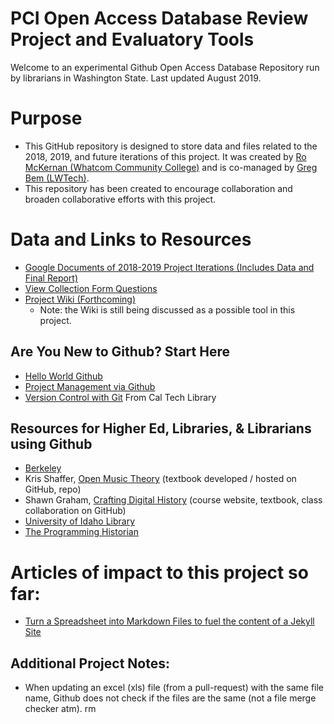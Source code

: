 # PCI Open Access Database Review Project and Evaluatory Tools
Welcome to an experimental Github Open Access Database Repository run by librarians in Washington State. Last updated August 2019.

# Purpose
* This GitHub repository is designed to store data and files related to the 2018, 2019, and future iterations of this project. It was created by [Ro McKernan (Whatcom Community College)](mailto:rmckernan@whatcom.edu) and is co-managed by [Greg Bem (LWTech)](mailto:greg.bem@lwtech.edu).
* This repository has been created to encourage collaboration and broaden collaborative efforts with this project.

# Data and Links to Resources
* [Google Documents of 2018-2019 Project Iterations (Includes Data and Final Report)](https://drive.google.com/drive/folders/1_D6pBSDn_ZR3qfm4Q6QtfLIHRftEtsCt?usp=sharing)
* [View Collection Form Questions](https://docs.google.com/forms/d/e/1FAIpQLSfpyFi9QKnO3lWvUpagKITSVO_8-FRYSappCR7GygicCQOChA/viewform)
* [Project Wiki (Forthcoming)](https://github.com/WCC-Library/oadb/wiki)
  * Note: the Wiki is still being discussed as a possible tool in this project.

## Are You New to Github? Start Here
* [Hello World Github](https://guides.github.com/activities/hello-world/)
* [Project Management via Github](https://github.com/features/project-management/)
* [Version Control with Git](https://caltechlibrary.github.io/git-desktop/aio/) From Cal Tech Library

## Resources for Higher Ed, Libraries, & Librarians using Github
* [Berkeley](https://technology.berkeley.edu/services/web-development-and-hosting-enterprise-applications/github-berkeley)
* Kris Shaffer, [Open Music Theory](http://openmusictheory.com/) (textbook developed / hosted on GitHub, repo)
* Shawn Graham, [Crafting Digital History](http://site.craftingdigitalhistory.ca/) (course website, textbook, class collaboration on GitHub)
* [University of Idaho Library](https://uidaholib.github.io/get-git/)
* [The Programming Historian](https://programminghistorian.org/)

# Articles of impact to this project so far:
* [Turn a Spreadsheet into Markdown Files to fuel the content of a Jekyll Site](http://www.evanlovely.com/utilities/jekyll/spreadsheet-to-markdown/)

## Additional Project Notes:
* When updating an excel (xls) file (from a pull-request) with the same file name, Github does not check if the files are the same (not a file merge checker atm). rm
